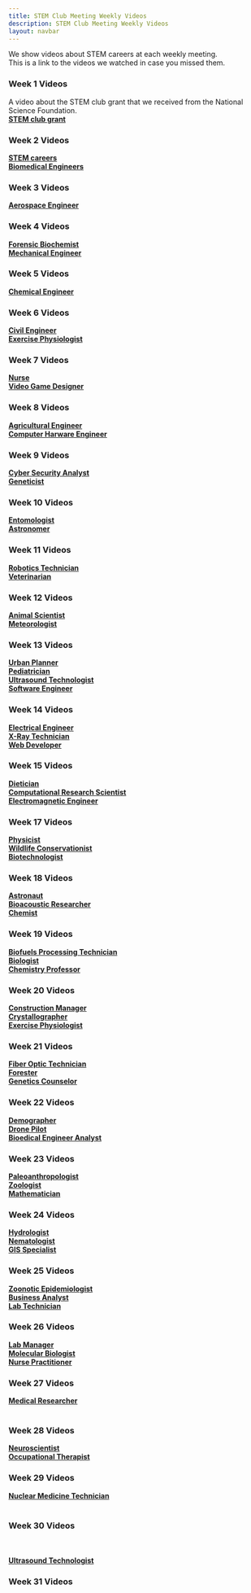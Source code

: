 ```yaml
---
title: STEM Club Meeting Weekly Videos
description: STEM Club Meeting Weekly Videos
layout: navbar
---
```



We show videos about STEM careers at each weekly meeting.                                                 
This is a link to the videos we watched in case you missed them.


### **Week 1 Videos**                                
A video about the STEM club grant that we received from the National Science Foundation.                            
**[STEM club grant](https://www.youtube.com/embed/KlIaY6aWdjo)**


### **Week 2 Videos**                      
**[STEM careers](https://www.youtube.com/embed/3bnMBhO0Ln)**                                                        
**[Biomedical Engineers](https://careerinstem.com/product/bioengineer/)**               
                                                                                                                                                                       

### **Week 3 Videos**                                
**[Aerospace Engineer](https://careerinstem.com/product/aerospace-engineer/)**                 
 
 
### **Week 4 Videos**                                
**[Forensic Biochemist](https://careerinstem.com/product/forensic-biochemist/)**                   
**[Mechanical Engineer](https://careerinstem.com/product/mechanical-engineer/)**            
 
 
### **Week 5 Videos**                                
**[Chemical Engineer](https://careerinstem.com/product/chemical-engineer/)**           
 
 
### **Week 6 Videos**                                
**[Civil Engineer](https://careerinstem.com/product/civil-engineer/)**          
**[Exercise Physiologist](https://careerinstem.com/product/exercise-physiologist/)**                             
 
 
### **Week 7 Videos**                                
**[Nurse](https://careerinstem.com/product/nurse/)**                                          
**[Video Game Designer](https://careerinstem.com/product/video-game-designer/)**                                                                                                           


### **Week 8 Videos**                                
**[Agricultural Engineer](https://careerinstem.com/product/agricultural-engineer/)**                  
**[Computer Harware Engineer](https://careerinstem.com/product/computer-engineer/)**                         


### **Week 9 Videos**                                
**[Cyber Security Analyst](https://careerinstem.com/product/cyber-security-analyst/)**             
**[Geneticist](https://careerinstem.com/product/geneticist/)**                              


### **Week 10 Videos**                                
**[Entomologist](https://careerinstem.com/product/entomologist/)**                                                             
**[Astronomer](https://careerinstem.com/product/astronomer/)**                                                 


### **Week 11 Videos**                                
**[Robotics Technician](https://careerinstem.com/product/robotics-technician/)**                         
**[Veterinarian](https://careerinstem.com/product/veterinarian/)**                           


### **Week 12 Videos**                                
**[Animal Scientist](https://careerinstem.com/product/animal-scientist/)**                   
**[Meteorologist](https://careerinstem.com/product/meteorologist/)**                                           


### **Week 13 Videos**                                
**[Urban Planner](https://careerinstem.com/product/urban-planner/)**                             
**[Pediatrician](https://www.candidcareer.com/video-pediatrician,310896dce21303a8e7fd)**                   
**[Ultrasound Technologist](https://careerinstem.com/product/ultrasound-technologist/)**                                     
**[Software Engineer](https://www.candidcareer.com/video-software+engineer,f7dff83fc607c5044b2b)**                         


### **Week 14 Videos**                                
**[Electrical Engineer](https://careerinstem.com/product/electrical-engineer/)**                                   
**[X-Ray Technician](https://careerinstem.com/product/x-ray-technician/)**                                      
**[Web Developer](https://www.candidcareer.com/video-web+developer,ee44c9594af615a9de86)**                 


### **Week 15 Videos**                                
**[Dietician](https://careerinstem.com/product/dietician/)**                
**[Computational Research Scientist](https://careerinstem.com/product/computational-research-scientist/)**                   
**[Electromagnetic Engineer](https://www.candidcareer.com/video-electromagnetic+engineer,dfc64c0027fa84709689)**


### **Week 17 Videos**                                
**[Physicist](https://careerinstem.com/product/physicist/)**                                     
**[Wildlife Conservationist](https://careerinstem.com/product/wildlife-conservationist/)**                              
**[Biotechnologist](https://www.candidcareer.com/video-biotechnologist,cb970f96f706e4b12617)**                   


### **Week 18 Videos**                                
**[Astronaut](https://careerinstem.com/product/astronaut/)**                     
**[Bioacoustic Researcher](https://careerinstem.com/product/bioacoustic-researcher/)**                                
**[Chemist](https://www.candidcareer.com/video-chemist,14b12aa71e976505e02b)**                           


### **Week 19 Videos**                                
**[Biofuels Processing Technician](https://careerinstem.com/product/biofuels-processing-technician/)**           
**[Biologist](https://careerinstem.com/product/biologist/)**                                                     
**[Chemistry Professor](https://www.candidcareer.com/video-chemistry+professor,9b7b78532779f6ca9420)**        


### **Week 20 Videos**                                
**[Construction Manager](https://careerinstem.com/product/construction-manager/)**                
**[Crystallographer](https://careerinstem.com/product/crystallographer/)**                                       
**[Exercise Physiologist](https://www.candidcareer.com/video-exercise+physiologist,e13a2129d58d8d8c09a8)**            


### **Week 21 Videos**                                
**[Fiber Optic Technician](https://careerinstem.com/product/fiber-optic-technician/)**               
**[Forester](https://careerinstem.com/product/forester/)**                                          
**[Genetics Counselor](https://www.candidcareer.com/video-genetic+counselor,0e3e1d41bf75969e64ce)**              


### **Week 22 Videos**                                
**[Demographer](https://careerinstem.com/product/demographer/)**                         
**[Drone Pilot](https://careerinstem.com/product/drone-pilot/)**                 
**[Bioedical Engineer Analyst](https://www.candidcareer.com/video-biomedical+engineer,dca127d0429d73c443af)**                                                      
                                                                       

### **Week 23 Videos**                                
**[Paleoanthropologist](https://careerinstem.com/product/paleoanthropologist/)**                                                                   
**[Zoologist](https://careerinstem.com/product/zoologist/)**                            
**[Mathematician](https://www.candidcareer.com/video-athlete+and+mathematician,1c92bef604c7ad68380d)**                                                      
                                                                               
                                                
### **Week 24 Videos**                                             
**[Hydrologist](https://careerinstem.com/product/hydrologist/)**                                                       
**[Nematologist](https://careerinstem.com/product/nematologist/)**                                                                              
**[GIS Specialist](https://www.candidcareer.com/video-gis+specialist,bee2be86aa2559ade080)**                                                      

### **Week 25 Videos**                                             
**[Zoonotic Epidemiologist](https://careerinstem.com/product/zoonotic-epidemiologist/)**                       
**[Business Analyst](https://www.candidcareer.com/video-business+analyst,1b06e5749a83e6bed239)**                                                      
**[Lab Technician](https://www.candidcareer.com/video-lab+technician,ba91fffadbdb5a3a9db1)**                                                      
                                                                                                                                                                              
                                                                              
### **Week 26 Videos**                                             
**[Lab Manager](https://www.candidcareer.com/video-lab+manager,defa0b8f4f6fa7ff8ef5)**                                                      
**[Molecular Biologist](https://www.candidcareer.com/video-molecular+biologist,c5b1d3e126f44619243b)**                                                      
**[Nurse Practitioner](https://www.candidcareer.com/video-nurse+practitioner,b752bd7099ed3c9d9ea3)**                                                      
                                                     
                                                                            
### **Week 27 Videos**                                             
**[Medical Researcher](https://www.candidcareer.com/video-medical+scientist,b32b07dd7f645153ee35)**                                                      
**[]()**                                                      
**[]()**                                                      
                                                     
                                                                        
### **Week 28 Videos**                                             
**[Neuroscientist](https://www.candidcareer.com/video-neuroscientist,2a84b9295c4787772944)**                                                      
**[Occupational Therapist](https://www.candidcareer.com/video-occupational+therapist,302bf877f1f11e8ffef5)**                                                      
**[]()**                                                      
                                                                       
                                                                       
### **Week 29 Videos**                                             
**[Nuclear Medicine Technician](https://www.candidcareer.com/video-nuclear+medicine+technologist,2c110d21287b3dad1386)**                                                      
**[]()**                                                      
**[]()**                                                      
                                                                                   
                                                                          
### **Week 30 Videos**                                             
**[]()**                                                      
**[]()**                                                      
**[Ultrasound Technologist](https://careerinstem.com/product/ultrasound-technologist/)**                                  
                                                                    
                                                                          
### **Week 31 Videos**                                             
**[]()**                                                      
**[]()**                                                      
**[]()**                                                      
                                                       
